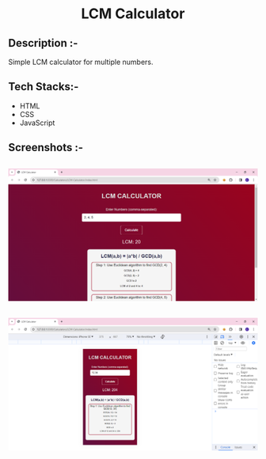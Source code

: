 # <p align="center">LCM Calculator</p>

## Description :-

Simple LCM calculator for multiple numbers.

## Tech Stacks:-

- HTML
- CSS
- JavaScript

## Screenshots :-
![image1](./assets/Screenshot.PNG)
---
![image2](./assets/mobileScreenshot.PNG)
---

